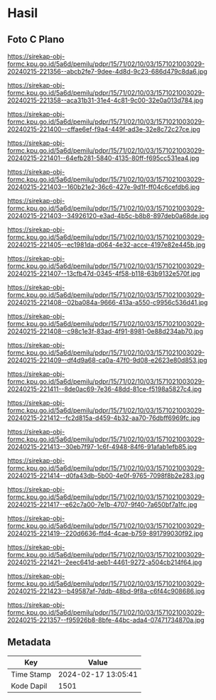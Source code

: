 # Hasil

## Foto C Plano

https://sirekap-obj-formc.kpu.go.id/5a6d/pemilu/pdpr/15/71/02/10/03/1571021003029-20240215-221356--abcb2fe7-9dee-4d8d-9c23-686d479c8da6.jpg

https://sirekap-obj-formc.kpu.go.id/5a6d/pemilu/pdpr/15/71/02/10/03/1571021003029-20240215-221358--aca31b31-31e4-4c81-9c00-32e0a013d784.jpg

https://sirekap-obj-formc.kpu.go.id/5a6d/pemilu/pdpr/15/71/02/10/03/1571021003029-20240215-221400--cffae6ef-f9a4-449f-ad3e-32e8c72c27ce.jpg

https://sirekap-obj-formc.kpu.go.id/5a6d/pemilu/pdpr/15/71/02/10/03/1571021003029-20240215-221401--64efb281-5840-4135-80ff-f695cc531ea4.jpg

https://sirekap-obj-formc.kpu.go.id/5a6d/pemilu/pdpr/15/71/02/10/03/1571021003029-20240215-221403--160b21e2-36c6-427e-9d1f-ff04c6cefdb6.jpg

https://sirekap-obj-formc.kpu.go.id/5a6d/pemilu/pdpr/15/71/02/10/03/1571021003029-20240215-221403--34926120-e3ad-4b5c-b8b8-897deb0a68de.jpg

https://sirekap-obj-formc.kpu.go.id/5a6d/pemilu/pdpr/15/71/02/10/03/1571021003029-20240215-221405--ec1981da-d064-4e32-acce-4197e82e445b.jpg

https://sirekap-obj-formc.kpu.go.id/5a6d/pemilu/pdpr/15/71/02/10/03/1571021003029-20240215-221407--13cfb47d-0345-4f58-b118-63b9132e570f.jpg

https://sirekap-obj-formc.kpu.go.id/5a6d/pemilu/pdpr/15/71/02/10/03/1571021003029-20240215-221408--02ba084a-9666-413a-a550-c9956c536d41.jpg

https://sirekap-obj-formc.kpu.go.id/5a6d/pemilu/pdpr/15/71/02/10/03/1571021003029-20240215-221408--c98c1e3f-83ad-4f91-8981-0e88d234ab70.jpg

https://sirekap-obj-formc.kpu.go.id/5a6d/pemilu/pdpr/15/71/02/10/03/1571021003029-20240215-221409--df4d9a68-ca0a-47f0-9d08-e2623e80d853.jpg

https://sirekap-obj-formc.kpu.go.id/5a6d/pemilu/pdpr/15/71/02/10/03/1571021003029-20240215-221411--8de0ac69-7e36-48dd-81ce-f5198a5827c4.jpg

https://sirekap-obj-formc.kpu.go.id/5a6d/pemilu/pdpr/15/71/02/10/03/1571021003029-20240215-221412--fc2d815a-d459-4b32-aa70-76dbff6969fc.jpg

https://sirekap-obj-formc.kpu.go.id/5a6d/pemilu/pdpr/15/71/02/10/03/1571021003029-20240215-221413--30eb7f97-1c6f-4948-84f6-91afab1efb85.jpg

https://sirekap-obj-formc.kpu.go.id/5a6d/pemilu/pdpr/15/71/02/10/03/1571021003029-20240215-221414--d0fa43db-5b00-4e0f-9765-7098f8b2e283.jpg

https://sirekap-obj-formc.kpu.go.id/5a6d/pemilu/pdpr/15/71/02/10/03/1571021003029-20240215-221417--e62c7a00-7e1b-4707-9f40-7a650bf7a1fc.jpg

https://sirekap-obj-formc.kpu.go.id/5a6d/pemilu/pdpr/15/71/02/10/03/1571021003029-20240215-221419--220d6636-ffd4-4cae-b759-891799030f92.jpg

https://sirekap-obj-formc.kpu.go.id/5a6d/pemilu/pdpr/15/71/02/10/03/1571021003029-20240215-221421--2eec641d-aeb1-4461-9272-a504cb214f64.jpg

https://sirekap-obj-formc.kpu.go.id/5a6d/pemilu/pdpr/15/71/02/10/03/1571021003029-20240215-221423--b49587af-7ddb-48bd-9f8a-c6f44c908686.jpg

https://sirekap-obj-formc.kpu.go.id/5a6d/pemilu/pdpr/15/71/02/10/03/1571021003029-20240215-221357--f95926b8-8bfe-44bc-ada4-07471734870a.jpg


## Metadata

| Key        | Value               |
| ---------- | ------------------- |
| Time Stamp | 2024-02-17 13:05:41 |
| Kode Dapil | 1501                |



